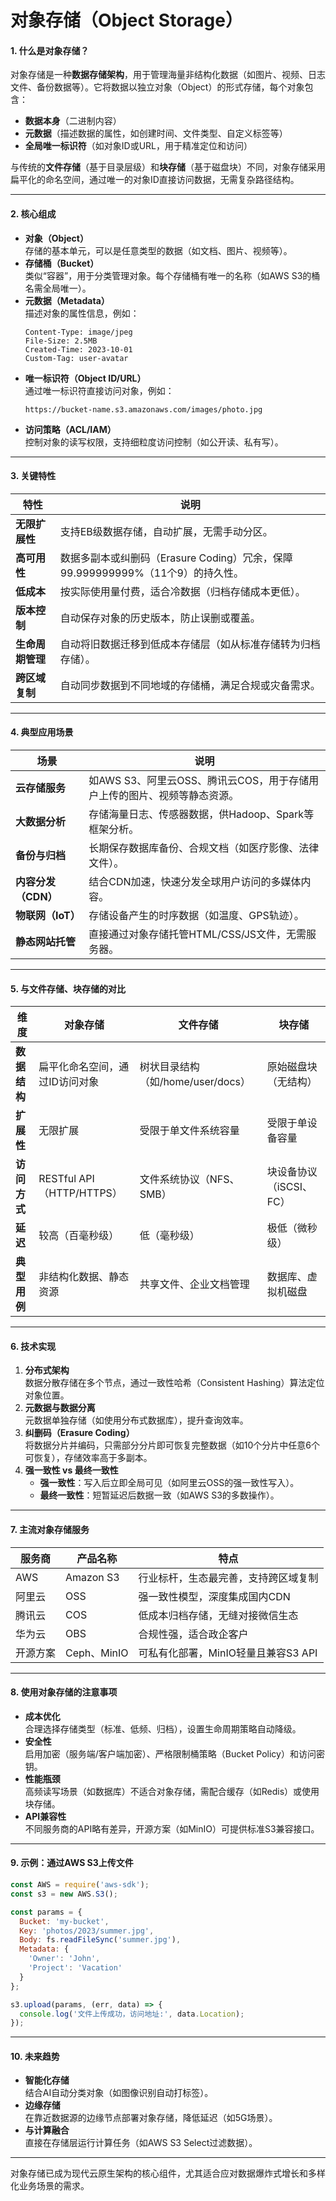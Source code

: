 # 对象存储（Object Storage）

#### 1. **什么是对象存储？**
对象存储是一种**数据存储架构**，用于管理海量非结构化数据（如图片、视频、日志文件、备份数据等）。它将数据以独立对象（Object）的形式存储，每个对象包含：
- **数据本身**（二进制内容）
- **元数据**（描述数据的属性，如创建时间、文件类型、自定义标签等）
- **全局唯一标识符**（如对象ID或URL，用于精准定位和访问）

与传统的**文件存储**（基于目录层级）和**块存储**（基于磁盘块）不同，对象存储采用扁平化的命名空间，通过唯一的对象ID直接访问数据，无需复杂路径结构。

---

#### 2. **核心组成**
- **对象（Object）**  
  存储的基本单元，可以是任意类型的数据（如文档、图片、视频等）。
- **存储桶（Bucket）**  
  类似“容器”，用于分类管理对象。每个存储桶有唯一的名称（如AWS S3的桶名需全局唯一）。
- **元数据（Metadata）**  
  描述对象的属性信息，例如：
  ```plaintext
  Content-Type: image/jpeg
  File-Size: 2.5MB
  Created-Time: 2023-10-01
  Custom-Tag: user-avatar
  ```
- **唯一标识符（Object ID/URL）**  
  通过唯一标识符直接访问对象，例如：
  ```plaintext
  https://bucket-name.s3.amazonaws.com/images/photo.jpg
  ```
- **访问策略（ACL/IAM）**  
  控制对象的读写权限，支持细粒度访问控制（如公开读、私有写）。

---

#### 3. **关键特性**
| **特性**          | **说明**                                                                 |
|--------------------|-------------------------------------------------------------------------|
| **无限扩展性**    | 支持EB级数据存储，自动扩展，无需手动分区。                              |
| **高可用性**      | 数据多副本或纠删码（Erasure Coding）冗余，保障99.999999999%（11个9）的持久性。 |
| **低成本**        | 按实际使用量付费，适合冷数据（归档存储成本更低）。                      |
| **版本控制**      | 自动保存对象的历史版本，防止误删或覆盖。                                |
| **生命周期管理**  | 自动将旧数据迁移到低成本存储层（如从标准存储转为归档存储）。            |
| **跨区域复制**    | 自动同步数据到不同地域的存储桶，满足合规或灾备需求。                    |

---

#### 4. **典型应用场景**
| **场景**                | **说明**                                                                 |
|-------------------------|-------------------------------------------------------------------------|
| **云存储服务**          | 如AWS S3、阿里云OSS、腾讯云COS，用于存储用户上传的图片、视频等静态资源。|
| **大数据分析**          | 存储海量日志、传感器数据，供Hadoop、Spark等框架分析。                   |
| **备份与归档**          | 长期保存数据库备份、合规文档（如医疗影像、法律文件）。                  |
| **内容分发（CDN）**     | 结合CDN加速，快速分发全球用户访问的多媒体内容。                         |
| **物联网（IoT）**       | 存储设备产生的时序数据（如温度、GPS轨迹）。                             |
| **静态网站托管**        | 直接通过对象存储托管HTML/CSS/JS文件，无需服务器。                       |

---

#### 5. **与文件存储、块存储的对比**
| **维度**       | **对象存储**                    | **文件存储**                     | **块存储**               |
|----------------|---------------------------------|----------------------------------|--------------------------|
| **数据结构**   | 扁平化命名空间，通过ID访问对象  | 树状目录结构（如/home/user/docs）| 原始磁盘块（无结构）     |
| **扩展性**     | 无限扩展                        | 受限于单文件系统容量            | 受限于单设备容量         |
| **访问方式**   | RESTful API（HTTP/HTTPS）       | 文件系统协议（NFS、SMB）         | 块设备协议（iSCSI、FC）  |
| **延迟**       | 较高（百毫秒级）                | 低（毫秒级）                    | 极低（微秒级）           |
| **典型用例**   | 非结构化数据、静态资源          | 共享文件、企业文档管理          | 数据库、虚拟机磁盘       |

---

#### 6. **技术实现**
1. **分布式架构**  
   数据分散存储在多个节点，通过一致性哈希（Consistent Hashing）算法定位对象位置。
2. **元数据与数据分离**  
   元数据单独存储（如使用分布式数据库），提升查询效率。
3. **纠删码（Erasure Coding）**  
   将数据分片并编码，只需部分分片即可恢复完整数据（如10个分片中任意6个可恢复），存储效率高于多副本。
4. **强一致性 vs 最终一致性**  
   - **强一致性**：写入后立即全局可见（如阿里云OSS的强一致性写入）。
   - **最终一致性**：短暂延迟后数据一致（如AWS S3的多数操作）。

---

#### 7. **主流对象存储服务**
| **服务商**   | **产品名称**       | **特点**                                  |
|--------------|--------------------|------------------------------------------|
| AWS          | Amazon S3          | 行业标杆，生态最完善，支持跨区域复制     |
| 阿里云       | OSS                | 强一致性模型，深度集成国内CDN            |
| 腾讯云       | COS                | 低成本归档存储，无缝对接微信生态         |
| 华为云       | OBS                | 合规性强，适合政企客户                   |
| 开源方案     | Ceph、MinIO        | 可私有化部署，MinIO轻量且兼容S3 API      |

---

#### 8. **使用对象存储的注意事项**
- **成本优化**  
  合理选择存储类型（标准、低频、归档），设置生命周期策略自动降级。
- **安全性**  
  启用加密（服务端/客户端加密）、严格限制桶策略（Bucket Policy）和访问密钥。
- **性能瓶颈**  
  高频读写场景（如数据库）不适合对象存储，需配合缓存（如Redis）或使用块存储。
- **API兼容性**  
  不同服务商的API略有差异，开源方案（如MinIO）可提供标准S3兼容接口。

---

#### 9. **示例：通过AWS S3上传文件**
```javascript
const AWS = require('aws-sdk');
const s3 = new AWS.S3();

const params = {
  Bucket: 'my-bucket',
  Key: 'photos/2023/summer.jpg',
  Body: fs.readFileSync('summer.jpg'),
  Metadata: { 
    'Owner': 'John',
    'Project': 'Vacation' 
  }
};

s3.upload(params, (err, data) => {
  console.log('文件上传成功，访问地址:', data.Location);
});
```

---

#### 10. **未来趋势**
- **智能化存储**  
  结合AI自动分类对象（如图像识别自动打标签）。
- **边缘存储**  
  在靠近数据源的边缘节点部署对象存储，降低延迟（如5G场景）。
- **与计算融合**  
  直接在存储层运行计算任务（如AWS S3 Select过滤数据）。

---

对象存储已成为现代云原生架构的核心组件，尤其适合应对数据爆炸式增长和多样化业务场景的需求。